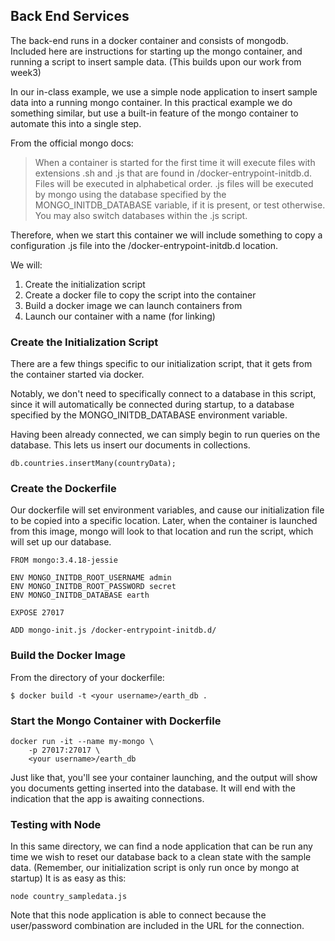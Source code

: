 ## Back End Services

The back-end runs in a docker container and consists of mongodb. Included here are instructions for starting up the mongo container, and running a script to insert sample data. (This builds upon our work from week3)

In our in-class example, we use a simple node application to insert sample data into a running mongo container. In this practical example we do something similar, but use a built-in feature of the mongo container to automate this into a single step.

From the official mongo docs:

> When a container is started for the first time it will execute files with extensions .sh and .js that are found in /docker-entrypoint-initdb.d. Files will be executed in alphabetical order. .js files will be executed by mongo using the database specified by the MONGO_INITDB_DATABASE variable, if it is present, or test otherwise. You may also switch databases within the .js script.

Therefore, when we start this container we will include something to copy a configuration .js file into the /docker-entrypoint-initdb.d location.

We will:

1. Create the initialization script
2. Create a docker file to copy the script into the container
3. Build a docker image we can launch containers from
4. Launch our container with a name (for linking)

### Create the Initialization Script

There are a few things specific to our initialization script, that it gets from the container started via docker.

Notably, we don't need to specifically connect to a database in this script, since it will automatically be connected during startup, to a database specified by the MONGO_INITDB_DATABASE environment variable.

Having been already connected, we can simply begin to run queries on the database. This lets us insert our documents in collections.

`db.countries.insertMany(countryData);`

### Create the Dockerfile

Our dockerfile will set environment variables, and cause our initialization file to be copied into a specific location. Later, when the container is launched from this image, mongo will look to that location and run the script, which will set up our database.

```
FROM mongo:3.4.18-jessie

ENV MONGO_INITDB_ROOT_USERNAME admin
ENV MONGO_INITDB_ROOT_PASSWORD secret
ENV MONGO_INITDB_DATABASE earth

EXPOSE 27017

ADD mongo-init.js /docker-entrypoint-initdb.d/
```

### Build the Docker Image

From the directory of your dockerfile:

```
$ docker build -t <your username>/earth_db .
```

### Start the Mongo Container with Dockerfile

```
docker run -it --name my-mongo \
    -p 27017:27017 \
	<your username>/earth_db
```

Just like that, you'll see your container launching, and the output will show you documents getting inserted into the database. It will end with the indication that the app is awaiting connections.

### Testing with Node

In this same directory, we can find a node application that can be run any time we wish to reset our database back to a clean state with the sample data. (Remember, our initialization script is only run once by mongo at startup) It is as easy as this:

`node country_sampledata.js`

Note that this node application is able to connect because the user/password combination are included in the URL for the connection.
